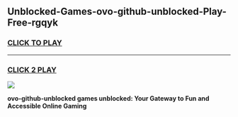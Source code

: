 
## Unblocked-Games-ovo-github-unblocked-Play-Free-rgqyk
<h3>
<a href="https://premium76.site?title=ovo-github-unblocked&ref=18A1">CLICK TO PLAY</a></h3>
<hr>

<h3>
<a href="https://premium76.site?title=ovo-github-unblocked&ref=18A1">CLICK 2 PLAY</a>
  
</h3>

<a href="https://premium76.site?title=ovo-github-unblocked&ref=18A1"><img src="https://clearcache.store/games.png"></a>


**ovo-github-unblocked games unblocked: Your Gateway to Fun and Accessible Online Gaming**
